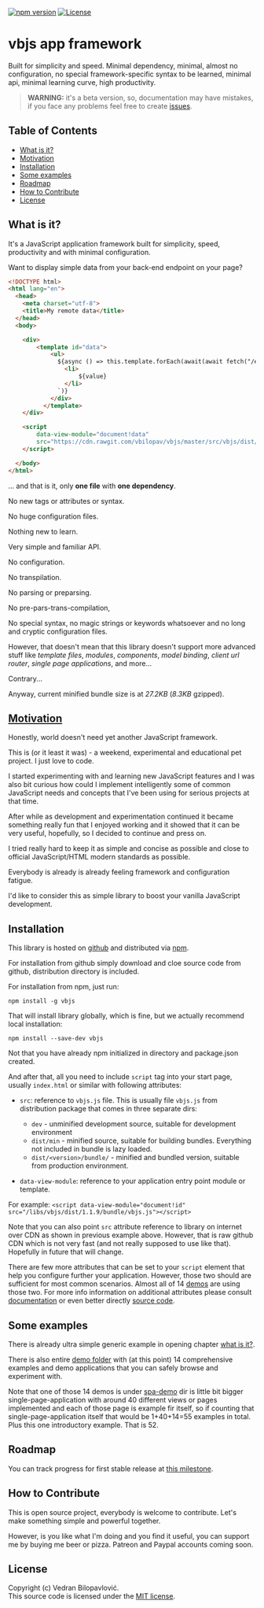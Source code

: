[![npm version](https://badge.fury.io/js/vbjs.svg)](https://badge.fury.io/js/vbjs)
[![License](https://img.shields.io/badge/license-MIT%20License-brightgreen.svg)](https://github.com/vbilopav/vbjs/blob/master/src/vbjs/LICENSE.md)

# vbjs app framework

Built for simplicity and speed. Minimal dependency, minimal, almost no configuration, no special framework-specific syntax to be learned, minimal api, minimal learning curve, high productivity. 

> **WARNING:** it's a beta version, so, documentation may have mistakes, if you face any problems feel free to create [issues](https://github.com/vbilopav/vbjs/issues).

## Table of Contents

- [What is it?](#what-is-it)
- [Motivation](#motivation)
- [Installation](#installation)
- [Some examples](#some-examples)
- [Roadmap](#roadmap)
- [How to Contribute](#how-to-contribute)
- [License](#license)

## What is it?

It's a JavaScript application framework built for simplicity, speed, productivity and with minimal configuration.

Want to display simple data from your back-end endpoint on your page?

```html
<!DOCTYPE html>
<html lang="en">
  <head>
    <meta charset="utf-8">
    <title>My remote data</title>
  </head>
  <body>

    <div>
        <template id="data">
            <ul>
              ${async () => this.template.forEach(await(await fetch("/endpoint/")).json(), value => `
                <li>
                    ${value}
                </li>
              `)}
            </div>
          </template>
    </div>

    <script 
        data-view-module="document!data"
        src="https://cdn.rawgit.com/vbilopav/vbjs/master/src/vbjs/dist/1.1.9/bundle/vbjs.js">
    </script>

  </body>
</html>

```

... and that is it, only **one file** with **one dependency**. 

No new tags or attributes or syntax.

No huge configuration files. 

Nothing new to learn. 

Very simple and familiar API.

No configuration.

No transpilation. 

No parsing or preparsing.

No pre-pars-trans-compilation, 

No special syntax, no magic strings or keywords whatsoever and no long and cryptic configuration files.

However, that doesn't mean that this library doesn't support more advanced stuff like *template files*, *modules*, *components*, *model binding*, *client url router*, *single page applications*, and more...

Contrary...

Anyway, current minified bundle size is at *27.2KB* (*8.3KB* gzipped).

## [Motivation](https://hackernoon.com/how-it-feels-to-learn-javascript-in-2016-d3a717dd577f)

Honestly, world doesn't need yet another JavaScript framework.

This is (or it least it was) - a weekend, experimental and educational pet project. I just love to code.

I started experimenting with and learning new JavaScript features and I was also bit curious how could I implement intelligently some of common JavaScript needs and concepts that I've been using for serious projects at that time. 

After while as development and experimentation continued it became something really fun that I enjoyed working and it showed that it can be very useful, hopefully, so I decided to continue and press on.

I tried really hard to keep it as simple and concise as possible and close to official JavaScript/HTML modern standards as possible. 

Everybody is already is already feeling framework and configuration fatigue. 

I'd like to consider this as simple library to boost your vanilla JavaScript development.

## Installation

This library is hosted on [github](https://github.com/vbilopav/vbjs) and distributed via [npm](https://www.npmjs.com/package/vbjs).

For installation from github simply download and cloe source code from github, distribution directory is included.


For installation from npm, just run:
```
npm install -g vbjs
```

That will install library globally, which is fine, but we actually recommend local installation:
```
npm install --save-dev vbjs
```

Not that you have already npm initialized in directory and package.json created.

And after that, all you need to include `script` tag into your start page, usually `index.html` or similar with following attributes:

- `src`: reference to `vbjs.js` file. This is usually file `vbjs.js` from distribution package that comes in three separate dirs:
  - `dev` - unminified development source, suitable for development environment
  - `dist/min` - minified source, suitable for building bundles. Everything not included in bundle is lazy loaded.
  - `dist/<version>/bundle/` - minified and bundled version, suitable from production environment.

- `data-view-module`: reference to your application entry point module or template.

For example: `<script data-view-module="document!id" src="/libs/vbjs/dist/1.1.9/bundle/vbjs.js"></script>`

Note that you can also point `src` attribute reference to library on internet over CDN as shown in previous example above. However, that is raw github CDN which is not very fast (and not really supposed to use like that). Hopefully in future that will change.

There are few more attributes that can be set to your `script` element that help you configure further your application. However, those two should are sufficient for most common scenarios. Almost all of 14 [demos](https://github.com/vbilopav/vbjs/tree/master/demos) are using those two. For more info information on additional attributes please consult [documentation](tbd) or even better directly [source code](https://github.com/vbilopav/vbjs/blob/master/src/vbjs/dev/vbjs.js#L72).


## Some examples

There is already ultra simple generic example in opening chapter [what is it?](#what-is-it).

There is also entire [demo folder](https://github.com/vbilopav/vbjs/tree/master/demos) with (at this point) 14 comprehensive examples and demo applications that you can safely browse and experiment with.

Note that one of those 14 demos is under [spa-demo](https://github.com/vbilopav/vbjs/tree/master/demos/spa-demo) dir is little bit bigger single-page-application with around 40 different views or pages implemented and each of those page is example fir itself, so if counting that single-page-application itself that would be 1+40+14=55 examples in total. Plus this one introductory example. That is 52.


## Roadmap

You can track progress for first stable release at [this milestone](https://github.com/vbilopav/vbjs/issues/1).


## How to Contribute

This is open source project, everybody is welcome to contribute. Let's make something simple and powerful together.

However, is you like what I'm doing and you find it useful, you can support me by buying me beer or pizza. Patreon and Paypal accounts coming soon.

## License

Copyright (c) Vedran Bilopavlović.  
This source code is licensed under the [MIT license](https://github.com/vbilopav/vbjs/blob/master/src/vbjs/LICENSE.md).

